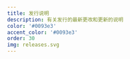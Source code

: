 ```yaml
---
title: 发行说明
description: 有关发行的最新更改和更新的说明
color: '#0093e3'
accent_color: '#0093e3'
order: 30
img: releases.svg
---
```

